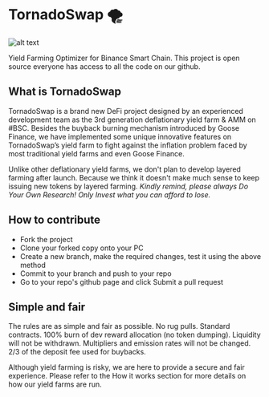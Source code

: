 # TornadoSwap 🌪️

![alt text](https://tornadoswap.online/img/logo2.png)

Yield Farming Optimizer for Binance Smart Chain. This project is open source everyone has access to all the code on our github.

## What is TornadoSwap

TornadoSwap is a brand new DeFi project designed by an experienced development team as the 3rd generation deflationary yield farm & AMM on #BSC.
Besides the buyback burning mechanism introduced by Goose Finance, we have implemented some unique innovative features on TornadoSwap’s yield farm to fight against the inflation problem faced by most traditional yield farms and even Goose Finance.

Unlike other deflationary yield farms, we don't plan to develop layered farming after launch. Because we think it doesn't make much sense to keep issuing new tokens by layered farming. 
*Kindly remind, please always Do Your Own Research! Only Invest what you can afford to lose.*

## How to contribute

- Fork the project
- Clone your forked copy onto your PC
- Create a new branch, make the required changes, test it using the above method
- Commit to your branch and push to your repo
- Go to your repo's github page and click Submit a pull request

## Simple and fair 

The rules are as simple and fair as possible. 
No rug pulls.
Standard contracts.
100% burn of dev reward allocation (no token dumping).
Liquidity will not be withdrawn.
Multipliers and emission rates will not be changed.
2/3 of the deposit fee used for buybacks.

Although yield farming is risky, we are here to provide a secure and fair experience. Please refer to the How it works section for more details on how our yield farms are run.
